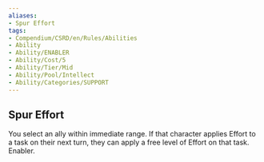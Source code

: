 ```yaml
---
aliases:
- Spur Effort
tags:
- Compendium/CSRD/en/Rules/Abilities
- Ability
- Ability/ENABLER
- Ability/Cost/5
- Ability/Tier/Mid
- Ability/Pool/Intellect
- Ability/Categories/SUPPORT
---
```


  
## Spur Effort  
You select an ally within immediate range. If that character applies Effort to a task on their next turn, they can apply a free level of Effort on that task. Enabler. 